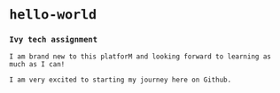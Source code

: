 # `hello-world`
### `Ivy tech assignment`
`I am brand new to this platforM and looking forward to learning as much as I can!`

`I am very excited to starting my journey here on Github.`
